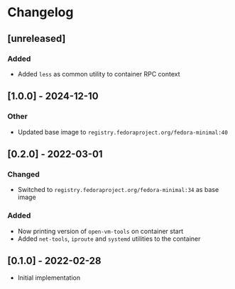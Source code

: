 # Changelog

## [unreleased]

### Added

- Added `less` as common utility to container RPC context

## [1.0.0] - 2024-12-10

### Other

- Updated base image to `registry.fedoraproject.org/fedora-minimal:40`

## [0.2.0] - 2022-03-01

### Changed

- Switched to `registry.fedoraproject.org/fedora-minimal:34` as base image

### Added

- Now printing version of `open-vm-tools` on container start
- Added `net-tools`, `iproute` and `systemd` utilities to the container

## [0.1.0] - 2022-02-28

- Initial implementation
